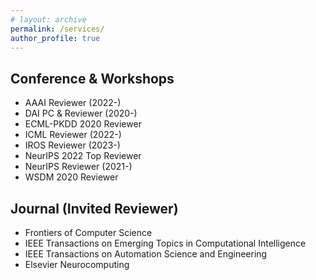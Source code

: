 ```yaml
---
# layout: archive
permalink: /services/
author_profile: true
---
```


<!-- {% include base_path %} -->

## Conference & Workshops

- AAAI Reviewer (2022-)
- DAI PC & Reviewer (2020-)
- ECML-PKDD 2020 Reviewer
- ICML Reviewer (2022-)
- IROS Reviewer (2023-)
- NeurIPS 2022 Top Reviewer
- NeurIPS Reviewer (2021-)
- WSDM 2020 Reviewer

## Journal (Invited Reviewer)

- Frontiers of Computer Science
- IEEE Transactions on Emerging Topics in Computational Intelligence
- IEEE Transactions on Automation Science and Engineering
- Elsevier Neurocomputing

